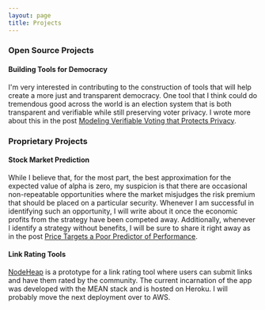 ```yaml
---
layout: page
title: Projects
---
```


### Open Source Projects

#### Building Tools for Democracy
I'm very interested in contributing to the construction of tools that will help create a more just and transparent democracy. One tool that I think could do tremendous good across the world is an election system that is both transparent and verifiable while still preserving voter privacy. I wrote more about this in the post [Modeling Verifiable Voting that Protects Privacy](http://jonathanmann.github.io/2015/08/29/transparent-verifialbe-private-elections/).


### Proprietary Projects

#### Stock Market Prediction
While I believe that, for the most part, the best approximation for the expected value of alpha is zero, my suspicion is that there are occasional non-repeatable opportunities where the market misjudges the risk premium that should be placed on a particular security. Whenever I am successful in identifying such an opportunity, I will write about it once the economic profits from the strategy have been competed away. Additionally, whenever I identify a strategy without benefits, I will be sure to share it right away as in the post [Price Targets a Poor Predictor of Performance](http://jonathanmann.github.io/2015/07/13/price-targets-poor-predictor/).

#### Link Rating Tools
[NodeHeap](http://nodeheap.herokuapp.com/#/home) is a prototype for a link rating tool where users can submit links and have them rated by the community. The current incarnation of the app was developed with the MEAN stack and is hosted on Heroku. I will probably move the next deployment over to AWS.
